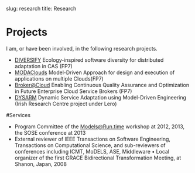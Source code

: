 slug: research
title: Research


# Projects
I am, or have been involved, in the following research projects.

- [DIVERSIFY](http://diversify-project.eu/) Ecology-inspired software diversity for distributed adaptation in CAS (FP7)
- [MODAClouds](http://www.modaclouds.eu/) Model-Driven Approach for design and execution of applications on multiple Clouds(FP7)
- [Broker@Cloud](http://www.broker-cloud.eu/) Enabling Continuous Quality Assurance and Optimization in Future Enterprise Cloud Service Brokers (FP7)
- [DYSARM](http://www.lero.ie/project/dysarm0) Dynamic Service Adaptation using Model-Driven Engineering (Irish Research Centre project under Lero)

#Services
- Program Committee of the Models@Run.time workshop at 2012, 2013, the SOSE conference at 2013- External reviewer of IEEE Transactions on Software Engineering, Transactions on ComputationalScience, and sub-reviewers of conferences including ICMT, MoDELS, ASE, Middleware• Local organizer of the first GRACE Bidirectional Transformation Meeting, at Shanon, Japan,2008





